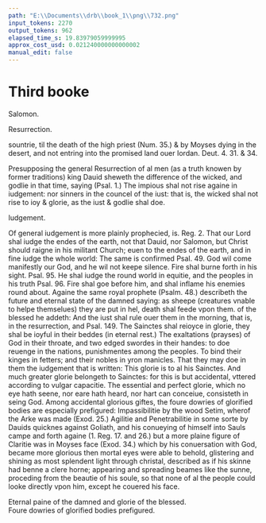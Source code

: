 ```yaml
---
path: "E:\\Documents\\drb\\book_1\\png\\732.png"
input_tokens: 2270
output_tokens: 962
elapsed_time_s: 19.83979059999995
approx_cost_usd: 0.021240000000000002
manual_edit: false
---
```

# Third booke

Salomon.

<aside>Resurrection.</aside>

sountrie, til the death of the high priest (Num. 35.) & by Moyses dying in the desert, and not entring into the promised land ouer Iordan. Deut. 4. 31. & 34.

Presupposing the general Resurrection of al men (as a truth knowen by former traditions) king Dauid sheweth the difference of the wicked, and godlie in that time, saying (Psal. 1.) The impious shal not rise againe in iudgement: nor sinners in the councel of the iust: that is, the wicked shal not rise to ioy & glorie, as the iust & godlie shal doe.

<aside>Iudgement.</aside>

Of general iudgement is more plainly prophecied, is. Reg. 2. That our Lord shal iudge the endes of the earth, not that Dauid, nor Salomon, but Christ should raigne in his militant Church; euen to the endes of the earth, and in fine iudge the whole world: The same is confirmed Psal. 49. God wil come manifestly our God, and he wil not keepe silence. Fire shal burne forth in his sight. Psal. 95. He shal iudge the round world in equitie, and the peoples in his truth Psal. 96. Fire shal goe before him, and shal inflame his enemies round about. Againe the same royal prophete (Psalm. 48.) describeth the future and eternal state of the damned saying: as sheepe (creatures vnable to helpe themselues) they are put in hel, death shal feede vpon them. of the blessed he addeth: And the iust shal rule ouer them in the morning, that is, in the resurrection, and Psal. 149. The Sainctes shal reioyce in glorie, they shal be ioyful in their beddes (in eternal rest.) The exaltations (prayses) of God in their throate, and two edged swordes in their handes: to doe reuenge in the nations, punishmentes among the peoples. To bind their kinges in fetters; and their nobles in yron manicles. That they may doe in them the iudgement that is written: This glorie is to al his Sainctes. And much greater glorie belongeth to Sainctes: for this is but accidental, vttered according to vulgar capacitie. The essential and perfect glorie, which no eye hath seene, nor eare hath heard, nor hart can conceiue, consisteth in seing God. Among accidental glorious giftes, the foure dowries of glorified bodies are especially prefigured: Impassibilitie by the wood Setim, wherof the Arke was made (Exod. 25.) Agilitie and Penetrabilitie in some sorte by Dauids quicknes against Goliath, and his conueying of himself into Sauls campe and forth againe (1. Reg. 17. and 26.) but a more plaine figure of Claritie was in Moyses face (Exod. 34.) which by his conuersation with God, became more glorious then mortal eyes were able to behold, glistering and shining as most splendent light through christal, described as if his skinne had benne a clere horne; appearing and spreading beames like the sunne, proceding from the beautie of his soule, so that none of al the people could looke directly vpon him, except he couered his face.

<aside>Eternal paine of the damned and glorie of the blessed.</aside>

<aside>Foure dowries of glorified bodies prefigured.</aside>

[^1]: 1. Cor. 2.

[^2]: 1. Cor. 15.

[^3]: Exod. chif. Rom. p. 1. c. 12. q. 9.